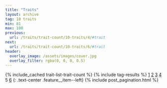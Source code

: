 ```yaml
---
title: "Traits"
layout: archive
tag: 10 traits
min: 81
max: 100
previous:
  url: /traits/trait-count/10-traits/4/#trait
next:
  url: /traits/trait-count/10-traits/6/#trait
header:
  overlay_image: /assets/images/cover.jpg
  overlay_filter: rgba(0, 0, 0, 0.5)
---
```

{% include_cached trait-list-trait-count %}
{% include tag-results %}
[1](/traits/trait-count/10-traits/1/#trait) [2](/traits/trait-count/10-traits/2/#trait) [3](/traits/trait-count/10-traits/3/#trait) [4](/traits/trait-count/10-traits/4/#trait) 5 [6](/traits/trait-count/10-traits/6/#trait) 
{: .text-center .feature__item--left}
{% include post_pagination.html %}
